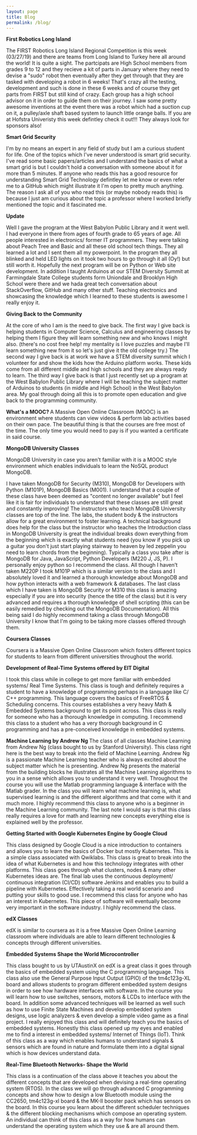 ```yaml
---
layout: page
title: Blog
permalink: /blog/
---
```


<b> First Robotics Long Island </b> 

The FIRST Robotics Long Island Regional Competition is this week (03/27/19) and there are teams from Long Island to Turkey here all around the world! It is quite a sight. The partcipats are High School members from grades 9 to 12 and they recieve a kit of parts in January where they need to devise a "sudo" robot then eventually after they get through that they are tasked with developing a robot in 6 weeks! That's crazy all the testing, development and such is done in these 6 weeks and of course they get parts from FIRST but still kind of crazy. Each group has a high school advisor on it in order to guide them on their journey. I saw some pretty awesome inventions at the event there was a robot which had a suction cup on it, a pulley/axle shaft based system to launch little orange balls. If you are at Hofstra Univeristy this week defintley check it out!!! They always look for sponsors also! 


<b> Smart Grid Security </b>

I'm by no means an expert in any field of study but I am a curious student for life. One of the topics which I've never understood is smart grid security. I've read some basic papers/articles and I understand the basics of what a smart grid is but I couldn't hold a conversation with someone about it for more than 5 minutes. If anyone who reads this has a good resource for understanding Smart Grid Technology defintley let me know or even refer me to a GitHub which might illustrate it I'm open to pretty much anything. The reason I ask all of you who read this (or maybe nobody reads this) is because I just am curious about the topic a professor where I worked briefly mentioned the topic and it fascinated me. 
 
<b> Update </b> 

Well I gave the program at the West Babylon Public Library and it went well. I had everyone in there from ages of fourth grade to 65 years of age. All people interested in electronics/ former IT programmers. They were talking about Peach Tree and Basic and all these old school tech things. They all learned a lot and I sent them all my powerpoint. In the program they all blinked and held LED lights on it took two hours to go through it all (Oy!) but still worth it. Hopefully the next program will be on Python or Web site development. In addition I taught Arduinos at our STEM Diversity Summit at Farmingdale State College students form Uniondale and Brooklyn High School were there and we hada great tech conversation about StackOverflow, GitHub and many other stuff. Teaching electronics and showcasing the knowledge which I learned to these students is awesome I really enjoy it.

<b>Giving Back to the Community</b>

At the core of who I am is the need to give back. The first way I give back is helping students in Computer Science, Calculus and engineering classes by helping them I figure they will learn something new and who knows I might also. (there's no cost free help! my mentality is I love puzzles and maybe I'll learn something new from it so let's just give it the old college try.) The second way I give back is at work we have a STEM diversity summit which I volunteer for and show the kids how the Arduino platform works. These kids come from all different middle and high schools and they are always ready to learn. The third way I give back is that I just recently set up a program at the West Babylon Public Library where I will be teaching the subject matter of Arduinos to students (in middle and High School) in the West Babylon area. My goal through doing all this is to promote open education and give back to the programming community. 

<b> What's a MOOC? </b>
A Massive Open Online Classroom (MOOC) is an environment where students can view videos & perform lab activities based on their own pace. The beautiful thing is that the courses are free most of the time. The only time you would need to pay is if you wanted a certificate in said course.

<b>MongoDB University Classes</b>

MongoDB University in case you aren't familiar with it is a MOOC style environment which enables individuals to learn the NoSQL product MongoDB. 

I have taken MongoDB for Security (M310), MongoDB for Developers with Python (M101P), MongoDB Basics (M001). I understand that a couple of these class have been deemed as "content no longer available" but I feel like it is fair for individuals to understand that these classes are still great and constantly improving! The instructors who teach MongoDB University classes are top of the line. The labs, the student body & the instructors allow for a great environment to foster learning. A technical background does help for the class but the instructor who teaches the Introduction class in MongoDB University is great the individual breaks down everything from the beginning which is exactly what students need (you know if you pick up a guitar you don't just start playing stairway to heaven by led zeppelin you need to learn chords from the beginning). Typically a class you take after is MongoDB for Java, JavaScript, Python Developers (M220 J, JS, P). I personally enjoy python so I recommend the class. All though I haven’t taken M220P I took M101P which is a similar version to the class and I absolutely loved it and learned a thorough knowledge about MongoDB and how python interacts with a web framework & databases. The last class which I have taken is MongoDB Security or M310 this class is amazing especially if you are into security (hence the title of the class) but it is very advanced and requires a thorough knowledge of shell scripting (this can be easily remedied by checking out the MongoDB Documentation). All this being said I do highly recommend taking a class through MongoDB University I know that I'm going to be taking more classes offered through them.
 
 <b> Coursera Classes </b>
 
 Coursera is a Massive Open Online Classroom which fosters different topics for students to learn from different universities throughout the world.
 
<b>Development of Real-Time Systems offered by EIT Digital</b>

I took this class while in college to get more familiar with embedded systems/ Real Time Systems. This class is tough and definitely requires a student to have a knowledge of programming perhaps in a language like C/ C++ programming. This language covers the basics of FreeRTOS & Scheduling concerns. This courses establishes a very heavy Math & Embedded Systems background to get its point across. This class is really for someone who has a thorough knowledge in computing. I recommend this class to a student who has a very thorough background in C programming and has a pre-conceived knowledge in embedded systems.
 
<b> Machine Learning by Andrew Ng </b>
The class of all classes Machine Learning from Andrew Ng (class bought to us by Stanford University). This class right here is the best way to break into the field of Machine Learning. Andrew Ng is a passionate Machine Learning teacher who is always excited about the subject matter which he is presenting. Andrew Ng presents the material from the building blocks he illustrates all the Machine Learning algorithms to you in a sense which allows you to understand it very well. Throughout the course you will use the Matlab programming language & interface with the Matlab grader. In the class you will learn what machine learning is, what supervised learning is and the different algorithms and that come with it and much more. I highly recommend this class to anyone who is a beginner in the Machine Learning community. The last note I would say is that this class really requires a love for math and learning new concepts everything else is explained well by the professor.

<b> Getting Started with Google Kubernetes Engine by Google Cloud </b>

This class designed by Google Cloud is a nice introduction to containers and allows you to learn the basics of Docker but mostly Kubernetes. This is a simple class associated with Qwiklabs. This class is great to break into the idea of what Kubernetes is and how this technology integrates with other platforms. This class goes through what clusters, nodes & many other Kubernetes ideas are. The final lab uses the continuous deployment/ continuous integration (CI/CD) software Jenkins and enables you to build a pipeline with Kubernetes. Effectively taking a real world scenario and putting your skills to good use. I recommend this class for anyone who has an interest in Kubernetes. This piece of software will eventually become very important in the software industry. I highly recommend the class.

 <b> edX Classes </b>
 
 edX is similar to coursera as it is a free Massive Open Online Learning classroom where individuals are able to learn different technologies & concepts through different universities.
 
 <b> Embedded Systems Shape the World Microcontroller</b>
 
 This class bought to us by UTAustinX on edX is a great class it goes through the basics of embedded system using the C programming language. This class also use the General Purpose Input Output (GPIO) of the tm4c123g-XL board and allows students to program different embedded system designs in order to see how hardware interfaces with software. In the course you will learn how to use switches, sensors, motors & LCDs to interface with the board. In addition some advanced techniques will be learned as well such as how to use Finite State Machines and develop embedded system designs, use logic analyzers & even develop a simple video game as a final project. I really enjoyed this class and will definitely teach you the basics of embedded systems. Honestly this class opened up my eyes and enabled me to find a interest in embedded systems/ Internet of Things (IoT). Think of this class as a way which enables humans to understand signals & sensors which are found in nature and formulate them into a digital signal which is how devices understand data.
 
 <b> Real-Time Bluetooth Networks- Shape the World</b> 
 
 This class is a continuation of the class above it teaches you about the different concepts that are developed when devising a real-time operating system (RTOS). In the class we will go through advanced C programming concepts and show how to design a low Bluetooth module using the CC2650, tm4c123g-xl board & the MK-II booster pack which has sensors on the board. In this course you learn about the different scheduler techniques & the different blocking mechanisms which compose an operating system. An individual can think of this class as a way for how humans can understand the operating system which they use & are all around them.
 
